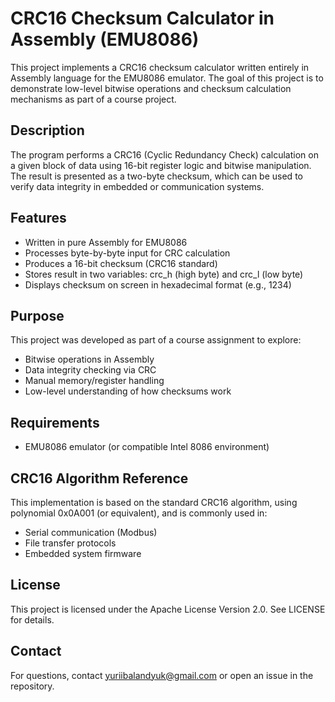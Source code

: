 # CRC16 Checksum Calculator in Assembly (EMU8086)

This project implements a CRC16 checksum calculator written entirely in Assembly language for the EMU8086 emulator. The goal of this project is to demonstrate low-level bitwise operations and checksum calculation mechanisms as part of a course project.

## Description

The program performs a CRC16 (Cyclic Redundancy Check) calculation on a given block of data using 16-bit register logic and bitwise manipulation. The result is presented as a two-byte checksum, which can be used to verify data integrity in embedded or communication systems.

## Features

* Written in pure Assembly for EMU8086
* Processes byte-by-byte input for CRC calculation
* Produces a 16-bit checksum (CRC16 standard)
* Stores result in two variables: crc_h (high byte) and crc_l (low byte)
* Displays checksum on screen in hexadecimal format (e.g., 1234)

## Purpose

This project was developed as part of a course assignment to explore:

* Bitwise operations in Assembly
* Data integrity checking via CRC
* Manual memory/register handling
* Low-level understanding of how checksums work

## Requirements

* EMU8086 emulator (or compatible Intel 8086 environment)

## CRC16 Algorithm Reference

This implementation is based on the standard CRC16 algorithm, using polynomial 0x0A001 (or equivalent), and is commonly used in:

* Serial communication (Modbus)
* File transfer protocols
* Embedded system firmware
  
## License
This project is licensed under the Apache License Version 2.0. See LICENSE for details.

## Contact
For questions, contact yuriibalandyuk@gmail.com or open an issue in the repository.

